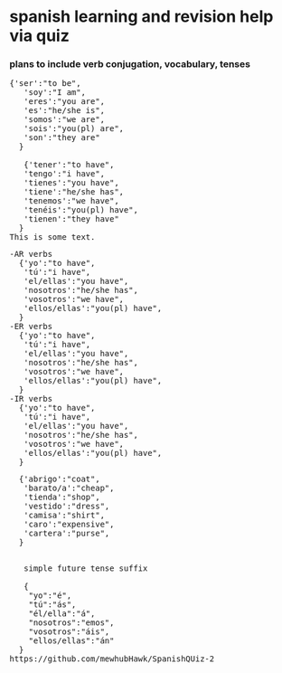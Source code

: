 <h1>spanish learning and revision help via quiz </h1>
<h3> plans to include verb conjugation, vocabulary, tenses </h3>

<pre id="myPreTag">{'ser':"to be",
   'soy':"I am",
   'eres':"you are",
   'es':"he/she is",
   'somos':"we are",
   'sois':"you(pl) are",
   'son':"they are"
  } <br>
   {'tener':"to have",
   'tengo':"i have",
   'tienes':"you have",
   'tiene':"he/she has",
   'tenemos':"we have",
   'tenéis':"you(pl) have",
   'tienen':"they have"
  }<br>This is some text.</pre>
  

<pre id="myPreTag">-AR verbs
  {'yo':"to have",
   'tú':"i have",
   'el/ellas':"you have",
   'nosotros':"he/she has",
   'vosotros':"we have",
   'ellos/ellas':"you(pl) have",
  }<br>-ER verbs
  {'yo':"to have",
   'tú':"i have",
   'el/ellas':"you have",
   'nosotros':"he/she has",
   'vosotros':"we have",
   'ellos/ellas':"you(pl) have",
  }<br>-IR verbs
  {'yo':"to have",
   'tú':"i have",
   'el/ellas':"you have",
   'nosotros':"he/she has",
   'vosotros':"we have",
   'ellos/ellas':"you(pl) have",
  }</pre>

<pre id="myPreTag">
  {'abrigo':"coat",
   'barato/a':"cheap",
   'tienda':"shop",
   'vestido':"dress",
   'camisa':"shirt",
   'caro':"expensive",
   'cartera':"purse",
  }<br><br></pre>

<pre id= "myPreTag">
   simple future tense suffix <br>
   {
    "yo":"é",
    "tú":"ás",
    "él/ella":"á",
    "nosotros":"emos",
    "vosotros":"áis",
    "ellos/ellas":"án"
  }<br>https://github.com/mewhubHawk/SpanishQUiz-2</pre>
